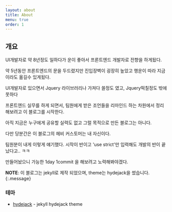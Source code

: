 ```yaml
---
layout: about
title: About
menu: true
order: 1
---
```


## 개요

UI개발자로 약 8년정도 일하다가 운이 좋아서 프론트엔드 개발자로 전향을 하게됬다.

약 5년동안 프론트엔드의 문을 두드렸지만 진입장벽이 굉장히 높았고 행운이 따라 지금이라도 옮길수 있게됬다.

UI개발자로 있으면서 Jquery 라이브러리나 가져다 쓸정도 였고, Jquery떡칠정도 밖에 못하다 

프론트엔드 실무를 하게 되면서, 팀원에게 받은 조언들을 리마인드 하는 차원에서 정리 해보려고 이 블로그를 시작한다.

아직 지금은 누구에게 공유할 실력도 없고 그럴 목적으로 만든 블로그는 아니다.

다만 당분간은 이 블로그의 헤비 커스토머는 내 자신이다.

팀원분이 내게 이렇게 얘기했다. 시작이 반이고 'use strict'만 입력해도 개발의 반이 끝났다고.. ㅋㅋ   

만들어놨으니 가능한 1day 1commit 을 해보려고 노력해봐야겠다.

**NOTE**: 이 블로그는 jekyll로 제작 되었으며, theme는 hydejack을 썼습니다. 
{:.message}

### 테마 

- [hydejack](https://github.com/qwtel/hydejack) - jekyll hydejack theme